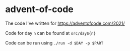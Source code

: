 # advent-of-code

The code I've written for https://adventofcode.com/2021/

Code for day `n` can be found at `src/day${n}`

Code can be run using `./run -d $DAY -p $PART`
